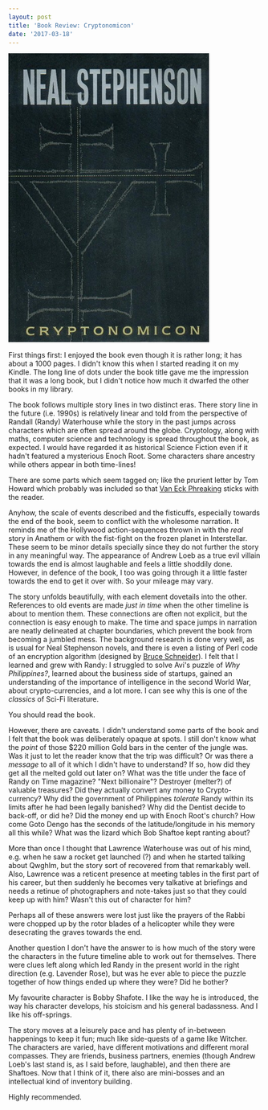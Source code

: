```yaml
---
layout: post
title: 'Book Review: Cryptonomicon'
date: '2017-03-18'
---
```


<p class="text-centered">
<a href="https://en.wikipedia.org/wiki/Cryptonomicon#/media/File:Cryptonomicon(1stEd).jpg"><img class="limit-size" src="/content/images/2017/Mar/Cryptonomicon.jpg" alt=""></a>
</p>

First things first: I enjoyed the book even though it is rather long; it has about a 1000 pages. I didn't know this when I started reading it on my Kindle. The long line of dots under the book title gave me the impression that it was a long book, but I didn't notice how much it dwarfed the other books in my library.

The book follows multiple story lines in two distinct eras. There story line in the future (i.e. 1990s) is relatively linear and told from the perspective of Randall (Randy) Waterhouse while the story in the past jumps across characters which are often spread around the globe. Cryptology, along with maths, computer science and technology is spread throughout the book, as expected. I would have regarded it as historical Science Fiction even if it hadn't featured a <span class="spoiler">mysterious Enoch Root.</span> Some characters share ancestry while others appear in both time-lines!

There are some parts which seem tagged on; like the prurient letter by Tom Howard which probably was included so that [Van Eck Phreaking](https://en.wikipedia.org/wiki/Van_Eck_phreaking) sticks with the reader.

Anyhow, the scale of events described and the fisticuffs, especially towards the end of the book, seem to conflict with the wholesome narration. It reminds me of the Hollywood action-sequences thrown in with the _real_ story in Anathem or with the fist-fight <span class="spoiler">on the frozen planet </span>in Interstellar. These seem to be minor details specially since they do not further the story in any meaningful way. The appearance of <span class="spoiler">Andrew Loeb</span> as a true evil villain towards the end is almost laughable and feels a little shoddily done. However, in defence of the book, I too was going through it a little faster towards the end to get it over with. So your mileage may vary.

The story unfolds beautifully, with each element dovetails into the other. References to old events are made _just in time_ when the other timeline is about to mention them. These connections are often not explicit, but the connection is easy enough to make. The time and space jumps in narration are neatly delineated at chapter boundaries, which prevent the book from becoming a jumbled mess. The background research is done very well, as is usual for Neal Stephenson novels, and there is even a listing of Perl code of an encryption algorithm (designed by [Bruce Schneider](https://www.schneier.com/)). I felt that I learned and grew with Randy: I struggled to solve Avi's puzzle of _Why Philippines?_, learned about the business side of startups, gained an understanding of the importance of intelligence in the second World War, about <span class="spoiler">crypto-currencies,</span> and a lot more. I can see why this is one of the _classics_ of Sci-Fi literature.

You should read the book.

However, there are caveats. I didn't understand some parts of the book and I felt that the book was deliberately opaque at spots. I still don't know what the *point* of those <span class="spoiler">$220 million Gold bars </span>in the center of the jungle was. Was it just to let the reader know that the trip was difficult? Or was there a _message_ to all of it which I didn't have to understand? If so, how did they get all the <span class="spoiler">melted gold out later on</span>? What was the title under the face of Randy <span class="spoiler">on Time magazine? "Next billionaire"? Destroyer (melter?) of valuable treasures?</span> Did they actually convert any money <span class="spoiler">to Crypto-currency</span>? Why did the <span class="spoiler">government of Philippines</span> _tolerate_ <span class="spoiler">Randy</span> within its limits after he had been <span class="spoiler">legally banished</span>? Why did the Dentist decide to back-off, or did he? Did the money end up with <span class="spoiler">Enoch Root's church</span>? How come <span class="spoiler">Goto Dengo</span> has the seconds of the latitude/longitude in his memory all this while? What was the lizard which Bob Shaftoe kept ranting about? 

More than once I thought that Lawrence Waterhouse was out of his mind, e.g. when he saw a rocket get launched (?) and when he started talking about <span class="spoiler">Qwghlm</span>, but the story sort of recovered from that remarkably well. Also, Lawrence was a reticent presence at meeting tables in the first part of his career, but then suddenly he becomes very talkative at briefings and needs a retinue of photographers and note-takes just so that they could keep up with him? Wasn't this out of character for him?

Perhaps all of these answers were lost just like the prayers of the Rabbi were chopped up by the rotor blades of a helicopter while they were <span class="spoiler">desecrating the graves</span> towards the end.

Another question I don't have the answer to is how much of the story were the characters in the future timeline able to work out for themselves. There were clues left along which led Randy in the present world in the right direction (e.g. <span class="spoiler">Lavender Rose</span>), but was he ever able to piece the puzzle together of how things ended up where they were? Did he bother? 

My favourite character is Bobby Shafote. I like the way he is introduced, the way his character develops, his stoicism and his general badassness. And I like his off-springs.

The story moves at a leisurely pace and has plenty of in-between happenings to keep it fun; much like side-quests of a game like Witcher. The characters are varied, have different motivations and different moral compasses. They are friends, business partners, enemies (though <span class="spoiler">Andrew Loeb</span>'s last stand is, as I said before, laughable), and then there are Shaftoes. Now that I think of it, there also are mini-bosses and an intellectual kind of inventory building.

Highly recommended.
